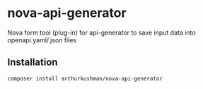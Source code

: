 # nova-api-generator
Nova form tool (plug-in) for api-generator to save input data into openapi.yaml/.json files

## Installation

```bash
composer install arthurkushman/nova-api-generator
```